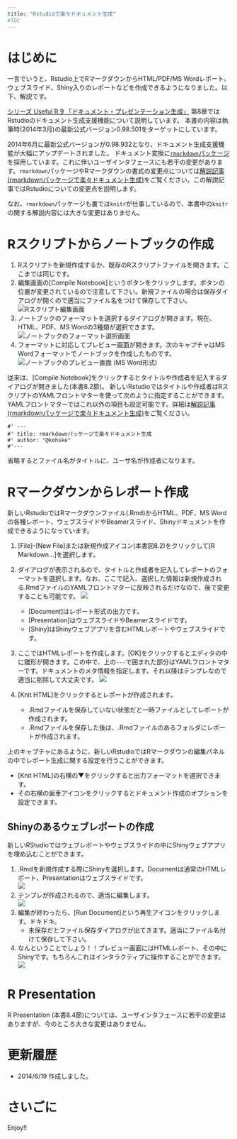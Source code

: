 ```yaml
---
title: "Rstudioで楽々ドキュメント生成"
#TOC
---
```


# はじめに

一言でいうと、Rstudio上でRマークダウンからHTML/PDF/MS Wordレポート、ウェブスライド、Shiny入りのレポートなどを作成できるようになりました。以下、解説です。

[シリーズ Useful R 9 「ドキュメント・プレゼンテーション生成」](http://kohske.github.io/R/useful_r_09/)
第8章ではRstudioのドキュメント生成支援機能について説明しています。
本書の内容は執筆時(2014年3月)の最新公式バージョン0.98.501をターゲットにしています。

2014年6月に最新公式バージョンが0.98.932となり、ドキュメント生成支援機能が大幅にアップデートされました。
ドキュメント変換に[`rmarkdown`パッケージ](http://rmarkdown.rstudio.com/)を採用しています。これに伴いユーザインタフェースにも若干の変更があります。`rmarkdown`パッケージやRマークダウンの書式の変更点については[解説記事 (rmarkdownパッケージで楽々ドキュメント生成)](http://kohske.github.io/R/rmarkdown/)をご覧ください。この解説記事ではRstudioについての変更点を説明します。

なお、`rmarkdown`パッケージも裏では`knitr`が仕事しているので、本書中の`knitr`の関する解説内容には大きな変更はありません。

# Rスクリプトからノートブックの作成

1. Rスクリプトを新規作成するか、既存のRスクリプトファイルを開きます。ここまでは同じです。
2. 編集画面の[Compile Notebook]というボタンをクリックします。ボタンの位置が変更されているので注意して下さい。新規ファイルの場合は保存ダイアログが開くので適当にファイル名をつけて保存して下さい。
![Rスクリプト編集画面](pics/notebook_compile.png)
3. ノートブックのフォーマットを選択するダイアログが開きます。現在、HTML、PDF、MS Wordの3種類が選択できます。
![ノートブックのフォーマット選択画面](pics/notebook_select.png)
4. フォーマットに対応してプレビュー画面が開きます。次のキャプチャはMS Wordフォーマットでノートブックを作成したものです。
![ノートブックのプレビュー画面 (MS Word形式)](pics/notebook_preview_word.png)


従来は、[Compile Notebook]をクリックするとタイトルや作成者を記入するダイアログが開きました(本書8.2節)。
新しいRstudioではタイトルや作成者はRスクリプトのYAMLフロントマターを使って次のように指定することができます。
YAMLフロントマターではこれ以外の項目も設定可能です。詳細は[解説記事 (rmarkdownパッケージで楽々ドキュメント生成)](http://kohske.github.io/R/rmarkdown/)をご覧ください。

```
#' ---
#' title: rmarkdownパッケージで楽々ドキュメント生成
#' author: "@kohske"
#'---
```

省略するとファイル名がタイトルに、ユーザ名が作成者になります。

# Rマークダウンからレポート作成

新しいRstudioではRマークダウンファイル(.Rmd)からHTML、PDF、MS Wordの各種レポート、ウェブスライドやBeamerスライド、Shinyドキュメントを作成できるようになっています。

1. [File]-[New File]または新規作成アイコン(本書図8.2)をクリックして[R Markdown...]を選択します。
2. ダイアログが表示されるので、タイトルと作成者を記入してレポートのフォーマットを選択します。なお、ここで記入、選択した情報は新規作成される.RmdファイルのYAMLフロントマターに反映されるだけなので、後で変更することも可能です。
![](pics/rmd-new-doc.png)
    - [Document]はレポート形式の出力です。  
    - [Presentation]はウェブスライドやBeamerスライドです。  
    - [Shiny]はShinyウェブアプリを含むHTMLレポートやウェブスライドです。
3. ここではHTMLレポートを作成します。[OK]をクリックするとエディタの中に雛形が開きます。この中で、上の`---`で囲まれた部分はYAMLフロントマターです。ドキュメントのメタ情報を指定します。それ以降はテンプレなので適当に削除して大丈夫です。
![](pics/rmd-edit-html.png)
4. [Knit HTML]をクリックするとレポートが作成されます。

    - .Rmdファイルを保存していない状態だと一時ファイルとしてレポートが作成されます。
    - .Rmdファイルを保存した後は、.Rmdファイルのあるフォルダにレポートが作成されます。

上のキャプチャにあるように、新しいRstudioではRマークダウンの編集パネルの中でレポート生成に関する設定を行うことができます。

- [Knit HTML]の右横の▼をクリックすると出力フォーマットを選択できます。
- その右横の歯車アイコンをクリックするとドキュメント作成のオプションを設定できます。

## Shinyのあるウェブレポートの作成

新しいRStudioではウェブレポートやウェブスライドの中にShinyウェブアプリを埋め込むことができます。

1. .Rmdを新規作成する際にShinyを選択します。Documentは通常のHTMLレポート、Presentationはウェブスライドです。  
![](pics/rmd-new-shiny.png)
2. テンプレが作成されるので、適当に編集します。  
![](pics/rmd-edit-shiny.png)
3. 編集が終わったら、[Run Document]という再生アイコンをクリックします。ドキドキ。  
    - 未保存だとファイル保存ダイアログが出てきます。適当にファイル名付けて保存して下さい。
4. なんということでしょう！！プレビュー画面にはHTMLレポート、その中にShinyです。もちろんこれはインタラクティブに操作することができます。  
![](pics/rmd-preview-shiny.png)

# R Presentation

R Presentation (本書8.4節)については、ユーザインタフェースに若干の変更はありますが、今のところ大きな変更はありません。

# 更新履歴

- 2014/6/19 作成しました。

# さいごに

Enjoy!!
